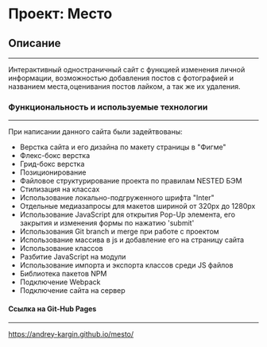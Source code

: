 # Проект: Место

## Описание
--------
Интерактивный одностраничный сайт с функцией изменения личной информации, возможностью добавления постов с фотографией и названием места,оценивания постов лайком, а так же их удаления.
### Функциональность и используемые технологии
---------
При написании данного сайта были задейтвованы:
* Верстка сайта и его дизайна по макету страницы в "Фигме"
* Флекс-бокс верстка
* Грид-бокс верстка
* Позиционирование
* Файловое структурирование проекта по правилам NESTED БЭМ
* Стилизация на классах
* Использование локально-подгруженного шрифта "Inter"
* Отдельные медиазапросы для макетов шириной от 320px до 1280px
* Использование JavaScript для открытия Pop-Up элемента, его закрытия и изменения формы по нажатию 'submit'
* Использования Git branch и merge при работе с проектом
* Использование массива в js и добавление его на страницу сайта
* Использование классов
* Разбитие JavaScript на модули
* Использование импорта и экспорта классов среди JS файлов
* Библиотека пакетов NPM
* Подключение Webpack
* Подключение сайта на сервер

#### Ссылка на Git-Hub Pages
----------
https://andrey-kargin.github.io/mesto/
